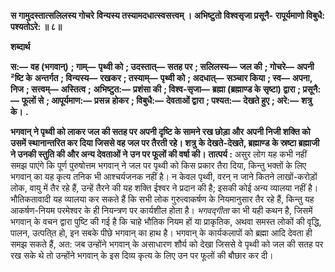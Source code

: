 **स गामुदस्तात्सलिलस्य गोचरे** **विन्यस्य तस्यामदधात्स्वसत्त्वम् ।** **अभिष्टुतो विश्वसृजा प्रसूनै-** **रापूर्यमाणो विबुधै: पश्यतोऽरे: ॥ ८॥** 

**शब्दार्थ** 

**स:—** **वह (भगवान्)** **; गाम्—** **पृथ्वी को** **; उदस्तात्—** **सतह पर** **; सलिलस्य—** **जल की** **; गोचरे—** **अपनी ²ष्टि के** **अन्तर्गत** **; विन्यस्य—** **रखकर** **; तस्याम्—** **पृथ्वी को** **; अदधात्—** **सञ्चार किया** **; स्व—** **अपना, निज** **; सत्त्वम्—** **अस्तित्व** **;** **अभिष्टुत:—** **प्रशंसा की** **; विश्व-सृजा—** **ब्रह्मा (ब्रह्माण्ड के सृष्टा) द्वारा** **; प्रसूनै:—** **फूलों से** **; आपूर्यमाण:—** **प्रसन्न** **होकर** **; विबुधै:—** **देवताओं द्वारा** **; पश्यत:—** **देखते हुए** **; अरे:—** **शत्रु के।** **.** 

**भगवान् ने पृथ्वी को लाकर जल की सतह पर अपनी दृष्टि के सामने रख छोड़ा और** **अपनी निजी शक्ति को उसमें स्थानान्तरित कर दिया जिससे वह जल पर तैरती रहे। शत्रु** **के देखते-देखते, ब्रह्माण्ड के स्रष्टा ब्रह्माजी ने उनकी स्तुति की और अन्य देवताओं ने** **उन पर फूलों की वर्षा की।** **तात्पर्य :** असुर लोग यह कभी नहीं समझ पाएंगे कि पूर्ण पुरुषोत्तम भगवान् ने जल पर पृथ्वी को किस प्रकार तैरा दिया, किन्तु भक्तों के लिए भगवान् का यह कृत्य तनिक भी आश्चर्यजनक नहीं है। न केवल पृथ्वी, वरन् न जाने कितने लाखों-करोड़ों लोक, वायु में तैर रहे हैं, उन्हें तैरने की यह शक्ति ईश्वर ने प्रदान की है; इसकी कोई अन्य व्यालया नहीं है। भौतिकतावादी यह व्यालया कर सकते हैं कि सभी लोक गुरुत्वाकर्षण के नियमानुसार तैर रहे हैं, किन्तु यह आकर्षण-नियम परमेश्वर के ही नियन्त्रण पर कार्यशील होता है। *भगवद्गीता* का भी यही कथन है, जिसमें भगवान् के वचन द्वारा पुष्टि की गई है कि चाहे भौतिक नियम हों या प्राकृतिक, अथवा समस्त लोकों की वृद्धि, पालन, उत्पति्त हो, इन सबके पीछे भगवान् का हाथ है। भगवान् के कार्यकलापों को ब्रह्मा आदि देवता ही समझ सकते हैं, अत: जब उन्होंने भगवान् के असाधारण शौर्य को देखा जिससे वे पृथ्वी को जल की सतह पर रख सके थे तो उन्होंने भगवान् के इस दिव्य कृत्य के लिए उन पर फूलों की बौछार कर दी।  
